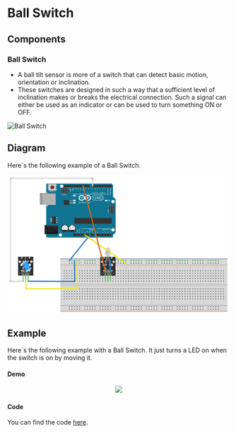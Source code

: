 # Ball Switch

## Components 
### Ball Switch

* A ball tilt sensor is more of a switch that can detect basic motion, orientation or inclination.
* These switches are designed in such a way that a sufficient level of inclination makes or breaks the electrical connection. Such a signal can either be used as an indicator or can be used to turn something ON or OFF.

<img title="Ball Switch" src="https://proserquisa.com/principal/inicio/uploads/MODINCLINACION.jpg" width=200/>

## Diagram

Here´s the following example of a Ball Switch.

![Ball Switch diagram](./img/Ball_Switch_diagram.png)

## Example

Here´s the following example with a Ball Switch. It just turns a LED on when the switch is on by moving it.

#### Demo
<p align="center"><img src="./img/Ball_Switch_demo.gif"/></p>

#### Code

You can find the code [here](./Ball_Switch.ino).
